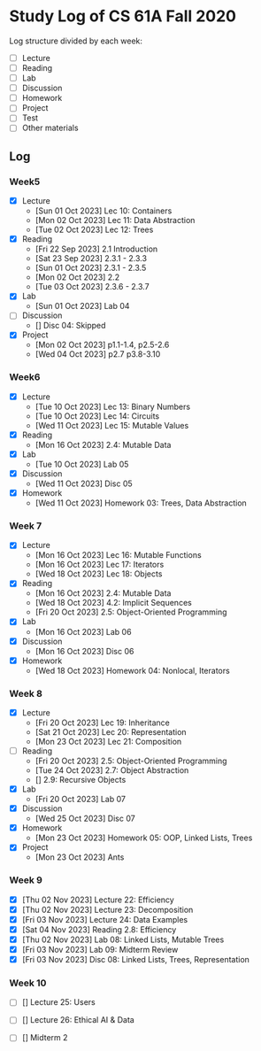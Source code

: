 # Study Log of CS 61A Fall 2020
Log structure divided by each week:
- [ ] Lecture
- [ ] Reading
- [ ] Lab
- [ ] Discussion
- [ ] Homework
- [ ] Project
- [ ] Test
- [ ] Other materials

## Log
### Week5
- [x] Lecture
    - [Sun 01 Oct 2023] Lec 10: Containers
    - [Mon 02 Oct 2023] Lec 11: Data Abstraction
    - [Tue 02 Oct 2023] Lec 12: Trees
- [x] Reading
    - [Fri 22 Sep 2023] 2.1 Introduction
    - [Sat 23 Sep 2023] 2.3.1 - 2.3.3
    - [Sun 01 Oct 2023] 2.3.1 - 2.3.5
    - [Mon 02 Oct 2023] 2.2
    - [Tue 03 Oct 2023] 2.3.6 - 2.3.7
- [x] Lab
    - [Sun 01 Oct 2023] Lab 04
- [ ] Discussion
    - [] Disc 04: Skipped
- [x] Project
    - [Mon 02 Oct 2023] p1.1-1.4, p2.5-2.6
    - [Wed 04 Oct 2023] p2.7 p3.8-3.10

### Week6
- [x] Lecture
    - [Tue 10 Oct 2023] Lec 13: Binary Numbers
    - [Tue 10 Oct 2023] Lec 14: Circuits
    - [Wed 11 Oct 2023] Lec 15: Mutable Values
- [x] Reading
    - [Mon 16 Oct 2023] 2.4: Mutable Data
- [x] Lab
    - [Tue 10 Oct 2023] Lab 05
- [x] Discussion
    - [Wed 11 Oct 2023] Disc 05
- [x] Homework
    - [Wed 11 Oct 2023] Homework 03: Trees, Data Abstraction

### Week 7
- [x] Lecture
    - [Mon 16 Oct 2023] Lec 16: Mutable Functions
    - [Mon 16 Oct 2023] Lec 17: Iterators
    - [Wed 18 Oct 2023] Lec 18: Objects
- [x] Reading
    - [Mon 16 Oct 2023] 2.4: Mutable Data
    - [Wed 18 Oct 2023] 4.2: Implicit Sequences
    - [Fri 20 Oct 2023] 2.5: Object-Oriented Programming
- [x] Lab
    - [Mon 16 Oct 2023] Lab 06
- [x] Discussion
    - [Mon 16 Oct 2023] Disc 06
- [x] Homework
    - [Wed 18 Oct 2023] Homework 04: Nonlocal, Iterators

### Week 8
- [x] Lecture
    - [Fri 20 Oct 2023] Lec 19: Inheritance
    - [Sat 21 Oct 2023] Lec 20: Representation
    - [Mon 23 Oct 2023] Lec 21: Composition
- [ ] Reading
    - [Fri 20 Oct 2023] 2.5: Object-Oriented Programming 
    - [Tue 24 Oct 2023] 2.7: Object Abstraction
    - [] 2.9: Recursive Objects
- [x] Lab
    - [Fri 20 Oct 2023] Lab 07
- [x] Discussion
    - [Wed 25 Oct 2023] Disc 07
- [x] Homework
    - [Mon 23 Oct 2023] Homework 05: OOP, Linked Lists, Trees
- [x] Project
    - [Mon 23 Oct 2023] Ants

### Week 9
- [x] [Thu 02 Nov 2023] Lecture 22: Efficiency
- [x] [Thu 02 Nov 2023] Lecture 23: Decomposition
- [x] [Fri 03 Nov 2023] Lecture 24: Data Examples
- [x] [Sat 04 Nov 2023] Reading 2.8: Efficiency
- [x] [Thu 02 Nov 2023] Lab 08: Linked Lists, Mutable Trees
- [x] [Fri 03 Nov 2023] Lab 09: Midterm Review
- [x] [Fri 03 Nov 2023] Disc 08: Linked Lists, Trees, Representation

### Week 10
- [ ] [] Lecture 25: Users
- [ ] [] Lecture 26: Ethical AI & Data
- [ ] [] Midterm 2

